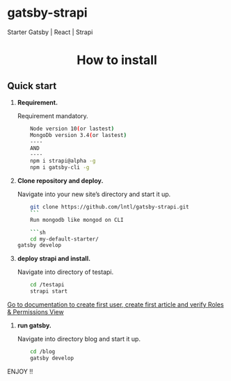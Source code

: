 # gatsby-strapi
Starter Gatsby | React | Strapi

<h1 align="center">
  How to install 
</h1>

## Quick start


1.  **Requirement.**

    Requirement mandatory.

    ```sh
		Node version 10(or lastest)
		MongoDb version 3.4(or lastest)
		----
		AND
		----
		npm i strapi@alpha -g  	
		npm i gatsby-cli -g
    ```

1.  **Clone repository and deploy.**

    Navigate into your new site’s directory and start it up.

    ```sh
		git clone https://github.com/lntl/gatsby-strapi.git
		```
		Run mongodb like mongod on CLI

		```sh
		cd my-default-starter/
    gatsby develop
    ```

1.  **deploy strapi and install.**

    Navigate into directory of testapi.

    ```sh
		cd /testapi
		strapi start
    ```
<a href="https://strapi.io/documentation/3.x.x/getting-started/quick-start.html#_2-register-the-first-user">Go to documentation to create first user, create first article and verify Roles & Permissions View</a>

1.  **run gatsby.**

    Navigate into directory blog and start it up.

    ```sh
		cd /blog
		gatsby develop
    ```

ENJOY !!